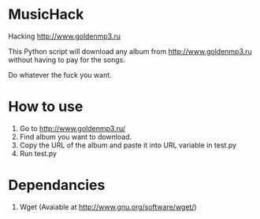MusicHack
=========

Hacking http://www.goldenmp3.ru

This Python script will download any album from http://www.goldenmp3.ru without having to pay for the songs.

Do whatever the fuck you want.


How to use
=========

1. Go to http://www.goldenmp3.ru/
2. Find album you want to download.
3. Copy the URL of the album and paste it into URL variable in test.py
4. Run test.py


Dependancies
=========

1. Wget (Avaiable at http://www.gnu.org/software/wget/)

